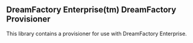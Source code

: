 ## DreamFactory Enterprise(tm) DreamFactory Provisioner 
This library contains a provisioner for use with DreamFactory Enterprise.
